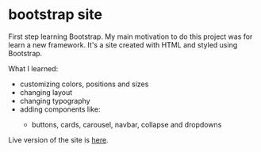 # bootstrap site
First step learning Bootstrap.
My main motivation to do this project was for learn a new framework.
It's a site created with HTML and styled using Bootstrap.

What I learned:
<ul>
  <li>customizing colors, positions and sizes</li>
  <li>changing layout</li>
  <li>changing typography</li>
  <li>adding components like:</li>
  <ul>
    <li>buttons, cards, carousel, navbar, collapse and dropdowns</li>
  </ul>
</ul>

  Live version of the site is <a href="https://jessicasantosb.github.io/DogLife---Bootstrap-site/">here</a>.
